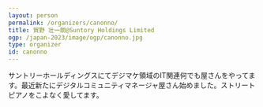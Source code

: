 ```yaml
---
layout: person
permalink: /organizers/canonno/
title: 賀野 壮一朗@Suntory Holdings Limited
ogp: /japan-2023/image/ogp/canonno.jpg
type: organizer
id: canonno
---
```

サントリーホールディングスにてデジマケ領域のIT関連何でも屋さんをやってます。最近新たにデジタルコミュニティマネージャ屋さん始めました。ストリートピアノをこよなく愛してます。
